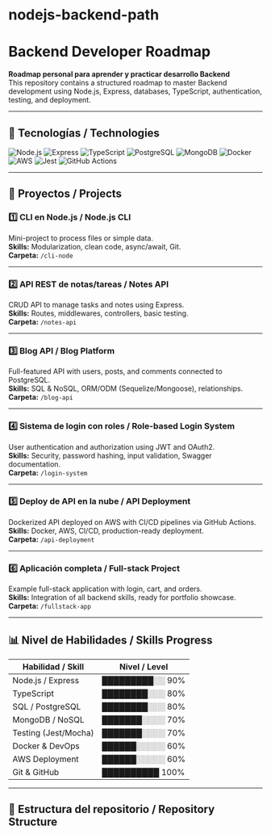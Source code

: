 # nodejs-backend-path
# Backend Developer Roadmap

**Roadmap personal para aprender y practicar desarrollo Backend**  
This repository contains a structured roadmap to master Backend development using Node.js, Express, databases, TypeScript, authentication, testing, and deployment.

---

## 🚀 Tecnologías / Technologies

![Node.js](https://img.shields.io/badge/Node.js-339933?style=for-the-badge&logo=node.js&logoColor=white)
![Express](https://img.shields.io/badge/Express-000000?style=for-the-badge&logo=express&logoColor=white)
![TypeScript](https://img.shields.io/badge/TypeScript-3178C6?style=for-the-badge&logo=typescript&logoColor=white)
![PostgreSQL](https://img.shields.io/badge/PostgreSQL-336791?style=for-the-badge&logo=postgresql&logoColor=white)
![MongoDB](https://img.shields.io/badge/MongoDB-47A248?style=for-the-badge&logo=mongodb&logoColor=white)
![Docker](https://img.shields.io/badge/Docker-2496ED?style=for-the-badge&logo=docker&logoColor=white)
![AWS](https://img.shields.io/badge/AWS-232F3E?style=for-the-badge&logo=amazon-aws&logoColor=white)
![Jest](https://img.shields.io/badge/Jest-C21325?style=for-the-badge&logo=jest&logoColor=white)
![GitHub Actions](https://img.shields.io/badge/GitHub_Actions-2088FF?style=for-the-badge&logo=github-actions&logoColor=white)

---

## 🔹 Proyectos / Projects

### 1️⃣ CLI en Node.js / Node.js CLI
Mini-project to process files or simple data.  
**Skills:** Modularization, clean code, async/await, Git.  
**Carpeta:** `/cli-node`  

---

### 2️⃣ API REST de notas/tareas / Notes API
CRUD API to manage tasks and notes using Express.  
**Skills:** Routes, middlewares, controllers, basic testing.  
**Carpeta:** `/notes-api`  

---

### 3️⃣ Blog API / Blog Platform
Full-featured API with users, posts, and comments connected to PostgreSQL.  
**Skills:** SQL & NoSQL, ORM/ODM (Sequelize/Mongoose), relationships.  
**Carpeta:** `/blog-api`  

---

### 4️⃣ Sistema de login con roles / Role-based Login System
User authentication and authorization using JWT and OAuth2.  
**Skills:** Security, password hashing, input validation, Swagger documentation.  
**Carpeta:** `/login-system`  

---

### 5️⃣ Deploy de API en la nube / API Deployment
Dockerized API deployed on AWS with CI/CD pipelines via GitHub Actions.  
**Skills:** Docker, AWS, CI/CD, production-ready deployment.  
**Carpeta:** `/api-deployment`  

---

### 6️⃣ Aplicación completa / Full-stack Project
Example full-stack application with login, cart, and orders.  
**Skills:** Integration of all backend skills, ready for portfolio showcase.  
**Carpeta:** `/fullstack-app`  

---

## 📊 Nivel de Habilidades / Skills Progress

| Habilidad / Skill             | Nivel / Level |
|-------------------------------|---------------|
| Node.js / Express             | █████████░░ 90% |
| TypeScript                    | ████████░░░ 80% |
| SQL / PostgreSQL              | ████████░░░ 80% |
| MongoDB / NoSQL               | ███████░░░░ 70% |
| Testing (Jest/Mocha)          | ███████░░░░ 70% |
| Docker & DevOps               | ██████░░░░░ 60% |
| AWS Deployment                | ██████░░░░░ 60% |
| Git & GitHub                  | ██████████ 100% |

---

## 📂 Estructura del repositorio / Repository Structure


